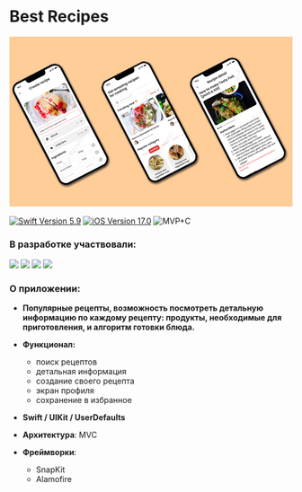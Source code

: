# Best Recipes

![Best Recipes](Best_Recipes/Assets.xcassets/12.imageset/12.png)
<p align="left"> 
<a href="https://swift.org">
<img src="https://img.shields.io/badge/Swift-5.9-mediumslateblue" alt="Swift Version 5.9" /></a>
<a href="https://developer.apple.com/ios/">
<img src="https://img.shields.io/badge/iOS-17.0%2B-indianred" alt="iOS Version 17.0"/></a>
<img src="https://img.shields.io/badge/MVP+C-goldenrod" alt="MVP+C" />
</p>

### В разработке участвовали:
<p align="left"> 
<a href="https://github.com/NatalyaLuzyanina">
<img src="https://img.shields.io/badge/NatalyaLuzyanina-mediumslateblue"/></a>
<a href="https://github.com/STASART">
<img src="https://img.shields.io/badge/STASART-indianred"/></a>
<a href="https://github.com/Sahadov">
<img src="https://img.shields.io/badge/Sahadov-goldenrod"/></a>
<a href="https://github.com/Suharik001">
<img src="https://img.shields.io/badge/Suharik001-mediumslateblue"/></a>
</p>

### О приложении:

- **Популярные рецепты, возможность посмотреть детальную информацию по каждому рецепту: продукты, необходимые для приготовления, и алгоритм готовки блюда.** 

- **Функционал:**
  * поиск рецептов 
  * детальная информация
  * создание своего рецепта
  * экран профиля
  * сохранение в избранное 

- **Swift / UIKit / UserDefaults**
  
- **Архитектура**: MVC
  
- **Фреймворки**: 
  * SnapKit 
  * Alamofire
